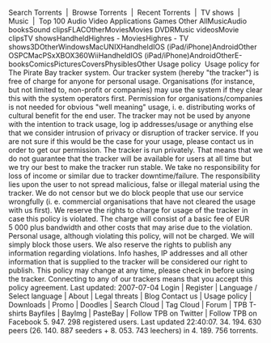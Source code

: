 Search Torrents  |  Browse Torrents  |  Recent Torrents  |  TV shows  |  Music  |  Top 100 Audio Video Applications Games Other AllMusicAudio booksSound clipsFLACOtherMoviesMovies DVDRMusic videosMovie clipsTV showsHandheldHighres - MoviesHighres - TV shows3DOtherWindowsMacUNIXHandheldIOS (iPad/iPhone)AndroidOther OSPCMacPSxXBOX360WiiHandheldIOS (iPad/iPhone)AndroidOtherE-booksComicsPicturesCoversPhysiblesOther Usage policy  Usage policy for The Pirate Bay tracker system. Our tracker system (hereby "the tracker") is free of charge for anyone for personal usage. Organisations (for instance, but not limited to, non-profit or companies) may use the system if they clear this with the system operators first. Permission for organisations/companies is not needed for obvious "well meaning" usage, i. e. distributing works of cultural benefit for the end user. The tracker may not be used by anyone with the intention to track usage, log ip addresses/usage or anything else that we consider intrusion of privacy or disruption of tracker service. If you are not sure if this would be the case for your usage, please contact us in order to get our permission. The tracker is run privately. That means that we do not guarantee that the tracker will be available for users at all time but we try our best to make the tracker run stable. We take no responsibility for loss of income or similar due to tracker downtime/failure. The responsibility lies upon the user to not spread malicious, false or illegal material using the tracker. We do not censor but we do block people that use our service wrongfully (i. e. commercial organisations that have not cleared the usage with us first). We reserve the rights to charge for usage of the tracker in case this policy is violated. The charge will consist of a basic fee of EUR 5 000 plus bandwidth and other costs that may arise due to the violation. Personal usage, although violating this policy, will not be charged. We will simply block those users. We also reserve the rights to publish any information regarding violations. Info hashes, IP addresses and all other information that is supplied to the tracker will be considered our right to publish. This policy may change at any time, please check in before using the tracker. Connecting to any of our trackers means that you accept this policy agreement. Last updated: 2007-07-04 Login | Register | Language / Select language | About | Legal threats | Blog Contact us | Usage policy | Downloads | Promo | Doodles | Search Cloud | Tag Cloud | Forum | TPB T-shirts Bayfiles | BayImg | PasteBay | Follow TPB on Twitter | Follow TPB on Facebook 5. 947. 298 registered users. Last updated 22:40:07. 34. 194. 630 peers (26. 140. 887 seeders + 8. 053. 743 leechers) in 4. 189. 756 torrents.
